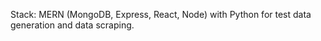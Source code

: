Stack: MERN (MongoDB, Express, React, Node) with Python for test data generation and data scraping. 